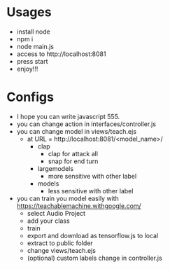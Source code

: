# Usages
- install node
- npm i
- node main.js
- access to http://localhost:8081
- press start
- enjoy!!!

# Configs
- I hope you can write javascript 555.
- you can change action in interfaces/controller.js
- you can change model in views/teach.ejs
   - at URL = http://localhost:8081/<model_name>/
      - clap
         - clap for attack all
         - snap for end turn
      - largemodels
         - more sensitive with other label
      - models
         - less sensitive with other label
- you can train you model easily with https://teachablemachine.withgoogle.com/
   - select Audio Project
   - add your class
   - train
   - export and download as tensorflow.js to local
   - extract to public folder
   - change views/teach.ejs
   - (optional) custom labels change in controller.js
